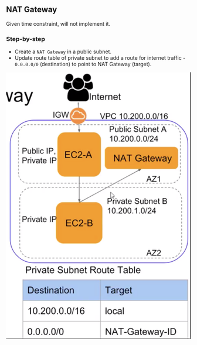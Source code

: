 ## NAT Gateway

Given time constraint, will not implement it.

### Step-by-step

- Create a `NAT Gateway` in a public subnet.
- Update route table of private subnet to add a route for internet traffic - `0.0.0.0/0` (destination) to point to NAT Gateway (target).

![nat gateway](nat-gateway.png)
